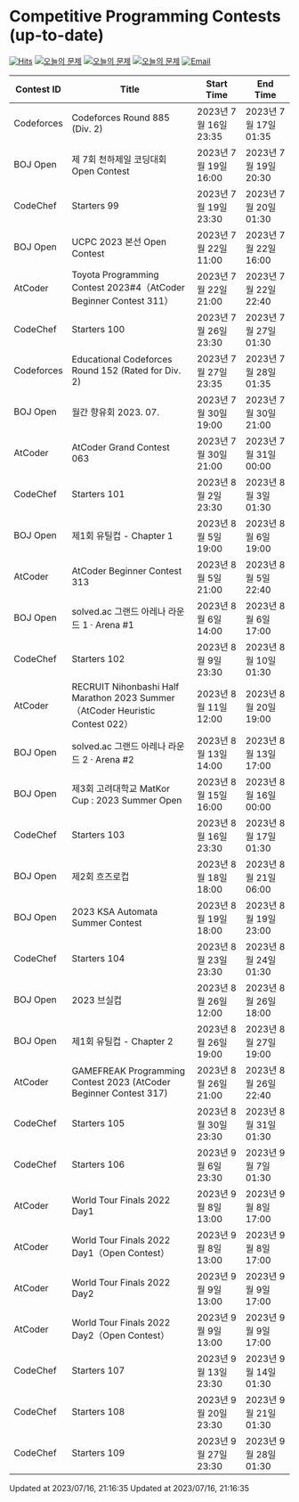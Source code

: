 Competitive Programming Contests (up-to-date)
========
[![Hits](https://hits.seeyoufarm.com/api/count/incr/badge.svg?url=https%3A%2F%2Fgithub.com%2Fika9810%2FCompetitive-Programming-Contests&count_bg=%2379C83D&title_bg=%23555555&icon=&icon_color=%23E7E7E7&title=hits&edge_flat=false)](https://hits.seeyoufarm.com)
[![오늘의 문제](https://img.shields.io/badge/Today's%20ABC-Link-lightpink)](https://github.com/ika9810/Atcoder-Daily-Contests/blob/main/ABC.md) 
[![오늘의 문제](https://img.shields.io/badge/Today's%20ARC-Link-orange)](https://github.com/ika9810/Atcoder-Daily-Contests/blob/main/ARC.md) 
[![오늘의 문제](https://img.shields.io/badge/Today's%20AGC-Link-red)](https://github.com/ika9810/Atcoder-Daily-Contests/blob/main/AGC.md) 
[![Email](https://img.shields.io/badge/Email-ika7204@naver.com-ff69b4)](mailTo:ika7204@naver.com)

 Contest ID | Title | Start Time | End Time |
---|---|---|---|
| Codeforces | Codeforces Round 885 (Div. 2) | 2023년 7월 16일 23:35 | 2023년 7월 17일 01:35 |
| BOJ Open | 제 7회 천하제일 코딩대회 Open Contest | 2023년 7월 19일 16:00 | 2023년 7월 19일 20:30 |
| CodeChef | Starters 99 | 2023년 7월 19일 23:30 | 2023년 7월 20일 01:30 |
| BOJ Open | UCPC 2023 본선 Open Contest | 2023년 7월 22일 11:00 | 2023년 7월 22일 16:00 |
| AtCoder | Toyota Programming Contest 2023#4（AtCoder Beginner Contest 311） | 2023년 7월 22일 21:00 | 2023년 7월 22일 22:40 |
| CodeChef | Starters 100 | 2023년 7월 26일 23:30 | 2023년 7월 27일 01:30 |
| Codeforces | Educational Codeforces Round 152 (Rated for Div. 2) | 2023년 7월 27일 23:35 | 2023년 7월 28일 01:35 |
| BOJ Open | 월간 향유회 2023. 07. | 2023년 7월 30일 19:00 | 2023년 7월 30일 21:00 |
| AtCoder | AtCoder Grand Contest 063 | 2023년 7월 30일 21:00 | 2023년 7월 31일 00:00 |
| CodeChef | Starters 101 | 2023년 8월 2일 23:30 | 2023년 8월 3일 01:30 |
| BOJ Open | 제1회 유틸컵 - Chapter 1 | 2023년 8월 5일 19:00 | 2023년 8월 6일 19:00 |
| AtCoder | AtCoder Beginner Contest 313 | 2023년 8월 5일 21:00 | 2023년 8월 5일 22:40 |
| BOJ Open | solved.ac 그랜드 아레나 라운드 1 · Arena #1 | 2023년 8월 6일 14:00 | 2023년 8월 6일 17:00 |
| CodeChef | Starters 102 | 2023년 8월 9일 23:30 | 2023년 8월 10일 01:30 |
| AtCoder | RECRUIT Nihonbashi Half Marathon 2023 Summer（AtCoder Heuristic Contest 022） | 2023년 8월 11일 12:00 | 2023년 8월 20일 19:00 |
| BOJ Open | solved.ac 그랜드 아레나 라운드 2 · Arena #2 | 2023년 8월 13일 14:00 | 2023년 8월 13일 17:00 |
| BOJ Open | 제3회 고려대학교 MatKor Cup : 2023 Summer Open | 2023년 8월 15일 16:00 | 2023년 8월 16일 00:00 |
| CodeChef | Starters 103 | 2023년 8월 16일 23:30 | 2023년 8월 17일 01:30 |
| BOJ Open | 제2회 흐즈로컵 | 2023년 8월 18일 18:00 | 2023년 8월 21일 06:00 |
| BOJ Open | 2023 KSA Automata Summer Contest | 2023년 8월 19일 18:00 | 2023년 8월 19일 23:00 |
| CodeChef | Starters 104 | 2023년 8월 23일 23:30 | 2023년 8월 24일 01:30 |
| BOJ Open | 2023 브실컵 | 2023년 8월 26일 12:00 | 2023년 8월 26일 18:00 |
| BOJ Open | 제1회 유틸컵 - Chapter 2 | 2023년 8월 26일 19:00 | 2023년 8월 27일 19:00 |
| AtCoder | GAMEFREAK Programming Contest 2023 (AtCoder Beginner Contest 317) | 2023년 8월 26일 21:00 | 2023년 8월 26일 22:40 |
| CodeChef | Starters 105 | 2023년 8월 30일 23:30 | 2023년 8월 31일 01:30 |
| CodeChef | Starters 106 | 2023년 9월 6일 23:30 | 2023년 9월 7일 01:30 |
| AtCoder | World Tour Finals 2022 Day1 | 2023년 9월 8일 13:00 | 2023년 9월 8일 17:00 |
| AtCoder | World Tour Finals 2022 Day1（Open Contest） | 2023년 9월 8일 13:00 | 2023년 9월 8일 17:00 |
| AtCoder | World Tour Finals 2022 Day2 | 2023년 9월 9일 13:00 | 2023년 9월 9일 17:00 |
| AtCoder | World Tour Finals 2022 Day2（Open Contest） | 2023년 9월 9일 13:00 | 2023년 9월 9일 17:00 |
| CodeChef | Starters 107 | 2023년 9월 13일 23:30 | 2023년 9월 14일 01:30 |
| CodeChef | Starters 108 | 2023년 9월 20일 23:30 | 2023년 9월 21일 01:30 |
| CodeChef | Starters 109 | 2023년 9월 27일 23:30 | 2023년 9월 28일 01:30 |

Updated at 2023/07/16, 21:16:35
Updated at 2023/07/16, 21:16:35
